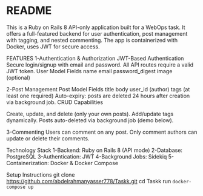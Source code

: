 # README

This is a Ruby on Rails 8 API-only application built for a WebOps task. It offers a full-featured backend for user authentication, post management with tagging, and nested commenting. The app is containerized with Docker, uses JWT for secure access.


FEATURES 
  1-Authentication & Authorization
  JWT-Based Authentication
  Secure login/signup with email and password.
  All API routes require a valid JWT token.
  User Model Fields
  name
  email
  password_digest
  image (optional)
  
  2-Post Management
  Post Model Fields
  title
  body
  user_id (author)
  tags (at least one required)
  Auto-expiry: posts are deleted 24 hours after creation via background job.
  CRUD Capabilities
  
  Create, update, and delete (only your own posts).
  Add/update tags dynamically.
  Posts auto-deleted via background job (demo below).
  
  3-Commenting
  Users can comment on any post.
  Only comment authors can update or delete their comments.


Technology Stack
  1-Backend: Ruby on Rails 8 (API mode)
  2-Database: PostgreSQL
  3-Authentication: JWT
  4-Background Jobs: Sidekiq
  5-Containerization: Docker & Docker Compose

Setup Instructions
git clone https://github.com/abdelrahmanyasser778/Taskk.git
cd Taskk
run `docker-compose up` 

